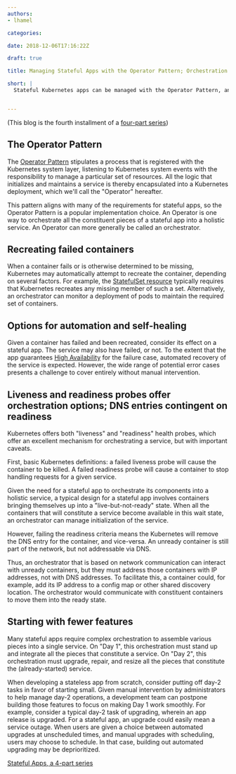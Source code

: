 ```yaml
---
authors:
- lhamel

categories:

date: 2018-12-06T17:16:22Z

draft: true

title: Managing Stateful Apps with the Operator Pattern; Orchestration Considerations

short: |
  Stateful Kubernetes apps can be managed with the Operator Pattern, and have other considerations regarding their orchestration; the forth blog of a series of 4 on Stateless Kubernetes Apps


---
```

(This blog is the fourth installment of a [four-part series](/post/stateful-apps-toc))

## The Operator Pattern

The [Operator Pattern](https://coreos.com/blog/introducing-operators.html) stipulates a process that is registered with the Kubernetes system layer, listening to Kubernetes system events with the responsibility to manage a particular set of resources. All the logic that initializes and maintains a service is thereby encapsulated into a Kubernetes deployment, which we'll call the "Operator" hereafter. 

This pattern aligns with many of the requirements for stateful apps, so the Operator Pattern is a popular implementation choice. An Operator is one way to orchestrate all the constituent pieces of a stateful app into a holistic service. An Operator can more generally be called an orchestrator. 


## Recreating failed containers

When a container fails or is otherwise determined to be missing, Kubernetes may automatically attempt to recreate the container, depending on several factors. For example, the [StatefulSet resource](https://kubernetes.io/docs/concepts/workloads/controllers/statefulset/) typically requires that Kubernetes recreates any missing member of such a set. Alternatively, an orchestrator can monitor a deployment of pods to maintain the required set of containers. 


## Options for automation and self-healing

Given a container has failed and been recreated, consider its effect on a stateful app. The service may also have failed, or not. To the extent that the app guarantees [High Availability](https://en.wikipedia.org/wiki/High_availability) for the failure case, automated recovery of the service is expected. However, the wide range of potential error cases presents a challenge to cover entirely without manual intervention.


## Liveness and readiness probes offer orchestration options; DNS entries contingent on readiness

Kubernetes offers both "liveness" and "readiness" health probes, which offer an excellent mechanism for orchestrating a service, but with important caveats. 

First, basic Kubernetes definitions: a failed liveness probe will cause the container to be killed. A failed readiness probe will cause a container to stop handling requests for a given service. 

Given the need for a stateful app to orchestrate its components into a holistic service, a typical design for a stateful app involves containers bringing themselves up into a "live-but-not-ready" state. When all the containers that will constitute a service become available in this wait state, an orchestrator can manage initialization of the service.

However, failing the readiness criteria means the Kubernetes will remove the DNS entry for the container, and vice-versa. An unready container is still part of the network, but not addressable via DNS. 

Thus, an orchestrator that is based on network communication can interact with unready containers, but they must address those containers with IP addresses, not with DNS addresses. To facilitate this, a container could, for example, add its IP address to a config map or other shared discovery location. The orchestrator would communicate with constituent containers to move them into the ready state.


## Starting with fewer features

Many stateful apps require complex orchestration to assemble various pieces into a single service. On "Day 1", this orchestration must stand up and integrate all the pieces that constitute a service. On "Day 2", this orchestration must upgrade, repair, and resize all the pieces that constitute the (already-started) service.

When developing a stateless app from scratch, consider putting off day-2 tasks in favor of starting small. Given manual intervention by administrators to help manage day-2 operations, a development team can postpone building those features to focus on making Day 1 work smoothly. For example, consider a typical day-2 task of upgrading, wherein an app release is upgraded. For a stateful app, an upgrade could easily mean a service outage. When users are given a choice between automated upgrades at unscheduled times, and manual upgrades with scheduling, users may choose to schedule. In that case, building out automated upgrading may be deprioritized.

[Stateful Apps, a 4-part series](/post/stateful-apps-toc)
